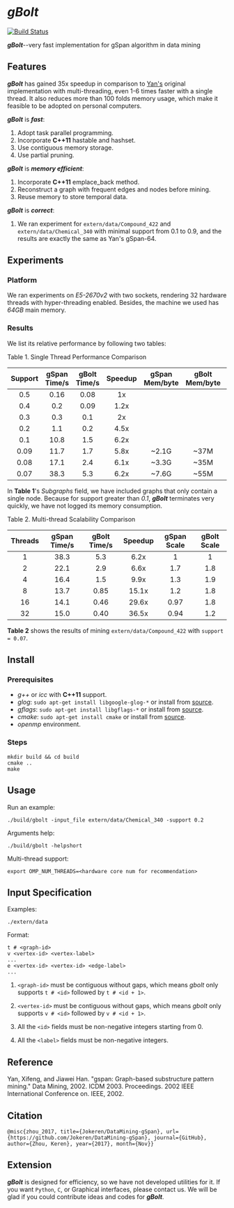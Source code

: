 ***gBolt***
==============

[![Build Status](https://travis-ci.org/Jokeren/gBolt.svg?branch=gbolt-1.0)](https://travis-ci.org/Jokeren/gBolt)

***gBolt***--very fast implementation for gSpan algorithm in data mining

## Features

***gBolt*** has gained 35x speedup in comparison to [Yan's](https://www.cs.ucsb.edu/~xyan/software/gSpan.htm) original implementation with multi-threading, even 1-6 times faster with a single thread. It also reduces more than 100 folds memory usage, which make it feasible to be adopted on personal computers.  

***gBolt*** is ***fast***:

1. Adopt task parallel programming.
2. Incorporate **C++11** hastable and hashset.
3. Use contiguous memory storage.
4. Use partial pruning.

***gBolt*** is ***memory efficient***:

1. Incorporate **C++11** emplace_back method.
2. Reconstruct a graph with frequent edges and nodes before mining.
3. Reuse memory to store temporal data.

***gBolt*** is ***correct***:

1. We ran experiment for `extern/data/Compound_422` and `extern/data/Chemical_340` with minimal support from 0.1 to 0.9, and the results are exactly the same as Yan's gSpan-64. 

## Experiments

### Platform

We ran experiments on *E5-2670v2* with two sockets, rendering 32 hardware threads with hyper-threading enabled. Besides, the machine we used has *64GB* main memory.

### Results

We list its relative performance by following two tables:

Table 1. Single Thread Performance Comparison

Support  | gSpan Time/s | gBolt Time/s | Speedup | gSpan Mem/byte | gBolt Mem/byte | Reduction | Subgraphs
:-----: | :---:  | :---:  | :---: | :----: | :----: | :---: | :----: |
0.5   | 0.16 | 0.08 | 1x   |       |      | | 32    |
0.4   | 0.2  | 0.09 | 1.2x |       |      | | 60    |
0.3   | 0.3  | 0.1  | 2x   |       |      | | 124   |
0.2   | 1.1  | 0.2  | 4.5x |       |      | | 936   |
0.1   | 10.8 | 1.5  | 6.2x |       |      | | 15972 |
0.09  | 11.7 | 1.7  | 5.8x | ~2.1G | ~37M | 55x  | 17511 |
0.08  | 17.1 | 2.4  | 6.1x | ~3.3G | ~35M | 93x  | 28558 |
0.07  | 38.3 | 5.3  | 6.2x | ~7.6G | ~55M | 137x | 65259 |

In **Table 1**'s *Subgraphs* field, we have included graphs that only contain a single node. Because for support greater than *0.1*, ***gBolt*** terminates very quickly, we have not logged its memory consumption.

Table 2. Multi-thread Scalability Comparison

Threads  | gSpan Time/s | gBolt Time/s | Speedup | gSpan Scale | gBolt Scale 
:-----:  | :--------:   | :--------:   | :---:   | :------: | :------: | 
1        | 38.3         | 5.3          | 6.2x    |   1      |   1   | 
2        | 22.1         | 2.9          | 6.6x    |   1.7    |   1.8 |
4        | 16.4         | 1.5          | 9.9x    |   1.3    |   1.9 | 
8        | 13.7         | 0.85         | 15.1x   |   1.2    |   1.8 | 
16       | 14.1         | 0.46         | 29.6x   |   0.97   |   1.8 | 
32       | 15.0         | 0.40         | 36.5x   |   0.94   |   1.2 |

**Table 2** shows the results of mining `extern/data/Compound_422` with `support = 0.07`.

## Install

### Prerequisites

- *g++* or *icc* with **C++11** support.
- *glog*: `sudo apt-get install libgoogle-glog-*` or install from [source](https://github.com/google/glog).
- *gflags*: `sudo apt-get install libgflags-*` or install from [source](https://github.com/gflags/gflags).
- *cmake*: `sudo apt-get install cmake` or install from [source](https://cmake.org/).
- *openmp* environment.

### Steps

    mkdir build && cd build
    cmake ..
    make
    
## Usage

Run an example:

    ./build/gbolt -input_file extern/data/Chemical_340 -support 0.2 
    
Arguments help:

    ./build/gbolt -helpshort

Multi-thread support:

    export OMP_NUM_THREADS=<hardware core num for recommendation>
    
## Input Specification

Examples:

    ./extern/data
    
Format:

    t # <graph-id>
    v <vertex-id> <vertex-label>
    ...
    e <vertex-id> <vertex-id> <edge-label>
    ...
    
1. `<graph-id>` must be contiguous without gaps, which means *gbolt* only supports `t # <id>` followed by `t # <id + 1>`.

2. `<vertex-id>` must be contiguous without gaps, which means *gbolt* only supports `v # <id>` followed by `v # <id + 1>`.

3. All the `<id>` fields must be non-negative integers starting from 0. 

4. All the `<label>` fields must be non-negative integers. 
    
## Reference

Yan, Xifeng, and Jiawei Han. "gspan: Graph-based substructure pattern mining." Data Mining, 2002. ICDM 2003. Proceedings. 2002 IEEE International Conference on. IEEE, 2002.

## Citation

    @misc{zhou_2017, title={Jokeren/DataMining-gSpan}, url={https://github.com/Jokeren/DataMining-gSpan}, journal={GitHub}, author={Zhou, Keren}, year={2017}, month={Nov}} 
    
## Extension

***gBolt*** is designed for efficiency, so we have not developed utilities for it. If you want `Python`, `C`, or Graphical interfaces, please contact us. We will be glad if you could contribute ideas and codes for ***gBolt***.
